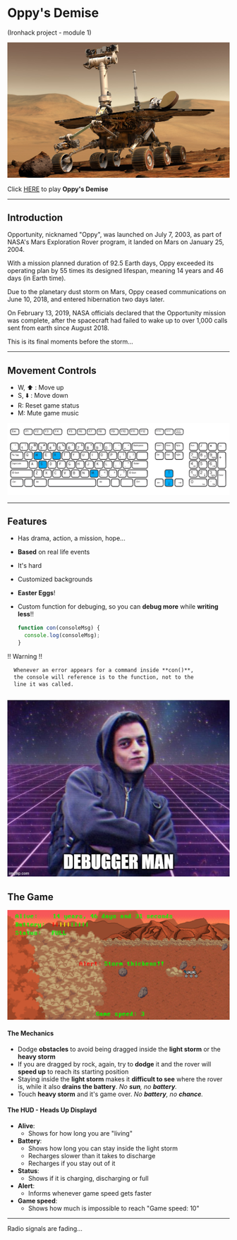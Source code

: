 # Oppy's Demise

(Ironhack project - module 1)

![Start Screen](./images/readme.jpg)

Click [HERE](https://https://farneze.github.io/Project-IronHack-Game/) to play **Oppy's Demise**

---

## Introduction

Opportunity, nicknamed "Oppy", was launched on July 7, 2003, as part of NASA's Mars Exploration Rover program, it landed on Mars on January 25, 2004.

With a mission planned duration of 92.5 Earth days, Oppy exceeded its operating plan by 55 times its designed lifespan, meaning 14 years and 46 days (in Earth time).

Due to the planetary dust storm on Mars, Oppy ceased communications on June 10, 2018, and entered hibernation two days later.

On February 13, 2019, NASA officials declared that the Opportunity mission was complete, after the spacecraft had failed to wake up to over 1,000 calls sent from earth since August 2018.

This is its final moments before the storm...

---

## Movement Controls

- W, :arrow_up: : Move up
- S, :arrow_down: : Move down
- R: Reset game status
- M: Mute game music

![KEYBOARD IMAGE](./images/keyboard.png)

---

## Features

- Has drama, action, a mission, hope...
- **Based** on real life events
- It's hard
- Customized backgrounds
- **Easter Eggs**!
- Custom function for debuging, so you can **debug more** while **writing less**!!

  ```js
  function con(consoleMsg) {
    console.log(consoleMsg);
  }
  ```

!! Warning !!

```
  Whenever an error appears for a command inside **con()**,
  the console will reference is to the function, not to the
  line it was called.
```

## ![Debuggerman](./images/debugger_man.png)

## The Game

![HUD](./images/game_screen.png)

#### The Mechanics

- Dodge **obstacles** to avoid being dragged inside the **light storm** or the **heavy storm**
- If you are dragged by rock, again, try to **dodge** it and the rover will **speed up** to reach its starting position
- Staying inside the **light storm** makes it **difficult to see** where the rover is, while it also **drains the battery**. _No **sun**, no **battery**._
- Touch **heavy storm** and it's game over. _No **battery**, no **chance**._

#### The HUD - Heads Up Displayd

- **Alive**:
  - Shows for how long you are "living"
- **Battery**:
  - Shows how long you can stay inside the light storm
  - Recharges slower than it takes to discharge
  - Recharges if you stay out of it
- **Status**:
  - Shows if it is charging, discharging or full
- **Alert**:
  - Informs whenever game speed gets faster
- **Game speed**:
  - Shows how much is impossible to reach "Game speed: 10"

---

Radio signals are fading...

